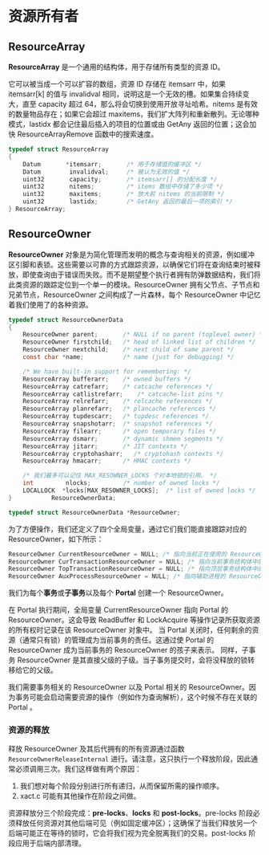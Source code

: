 # 资源所有者

## ResourceArray

**ResourceArray** 是一个通用的结构体，用于存储所有类型的资源 ID。

它可以被当成一个可以扩容的数组，资源 ID 存储在 itemsarr 中，如果 itemsarr[k] 的值与 invalidval 相同，说明这是一个无效的槽。如果集合持续变大，直至 capacity 超过 64，那么将会切换到使用开放寻址哈希。nitems 是有效的数量物品存在；如果它会超过 maxitems，我们扩大阵列和重新散列。无论哪种模式，lastidx 都会记住最后插入的项目的位置或由 GetAny 返回的位置；这会加快 ResourceArrayRemove 函数中的搜索速度。

```c
typedef struct ResourceArray
{
    Datum       *itemsarr;       /* 用于存储值的缓冲区 */
    Datum        invalidval;     /* 被认为无效的值 */
    uint32       capacity;       /* itemsarr[] 的分配长度 */
    uint32       nitems;         /* items 数组中存储了多少项 */
    uint32       maxitems;       /* 放大前 nitems 的当前限制 */
    uint32       lastidx;        /* GetAny 返回的最后一项的索引 */
} ResourceArray;
```

## ResourceOwner

**ResourceOwner** 对象是为简化管理而发明的概念与查询相关的资源，例如缓冲区引脚和表锁。这些需要以可靠的方式跟踪资源，以确保它们将在查询结束时被释放，即使查询由于错误而失败。而不是期望整个执行者拥有防弹数据结构，我们将此类资源的跟踪定位到一个单一的模块。ResourceOwner 拥有父节点、子节点和兄弟节点，ResourceOwner 之间构成了一片森林，每个 ResourceOwner 中记忆着我们使用了的各种资源。

```c
typedef struct ResourceOwnerData
{
    ResourceOwner parent;       /* NULL if no parent (toplevel owner) */
    ResourceOwner firstchild;   /* head of linked list of children */
    ResourceOwner nextchild;    /* next child of same parent */
    const char *name;           /* name (just for debugging) */

    /* We have built-in support for remembering: */
    ResourceArray bufferarr;    /* owned buffers */
    ResourceArray catrefarr;    /* catcache references */
    ResourceArray catlistrefarr;    /* catcache-list pins */
    ResourceArray relrefarr;    /* relcache references */
    ResourceArray planrefarr;   /* plancache references */
    ResourceArray tupdescarr;   /* tupdesc references */
    ResourceArray snapshotarr;  /* snapshot references */
    ResourceArray filearr;      /* open temporary files */
    ResourceArray dsmarr;       /* dynamic shmem segments */
    ResourceArray jitarr;       /* JIT contexts */
    ResourceArray cryptohasharr;   /* cryptohash contexts */
    ResourceArray hmacarr;      /* HMAC contexts */

    /* 我们最多可以记住 MAX_RESOWNER_LOCKS 个对本地锁的引用。 */
    int         nlocks;         /* number of owned locks */
    LOCALLOCK  *locks[MAX_RESOWNER_LOCKS];  /* list of owned locks */
}           ResourceOwnerData;

typedef struct ResourceOwnerData *ResourceOwner;
```

为了方便操作，我们还定义了四个全局变量，通过它们我们能直接跟踪对应的 ResourceOwner，如下所示：

```c
ResourceOwner CurrentResourceOwner = NULL; /* 指向当前正在使用的 ResourceOwner */
ResourceOwner CurTransactionResourceOwner = NULL; /* 指向当前事务结构体中的 ResourceOwner */
ResourceOwner TopTransactionResourceOwner = NULL; /* 指向顶层事务结构体中的 ResourceOwner */
ResourceOwner AuxProcessResourceOwner = NULL; /* 指向辅助进程的 ResourceOwner */
```

我们为每个**事务**或**子事务**以及每个 **Portal** 创建一个 ResourceOwner。

在 Portal 执行期间，全局变量 CurrentResourceOwner 指向 Portal 的 ResourceOwner。这会导致 ReadBuffer 和 LockAcquire 等操作记录所获取资源的所有权时记录在该 ResourceOwner 对象中。 当 Portal 关闭时，任何剩余的资源（通常只有锁）的管理成为当前事务的责任。这通过使 Portal 的 ResourceOwner 成为当前事务的 ResourceOwner 的孩子来表示。 同样，子事务 ResourceOwner 是其直接父级的子级。当子事务提交时，会将没释放的锁转移给它的父级。

我们需要事务相关的 ResourceOwner 以及 Portal 相关的 ResourceOwner。因为事务可能会启动需要资源的操作（例如作为查询解析），这个时候不存在关联的 Portal 。

### 资源的释放

释放 ResourceOwner 及其后代拥有的所有资源通过函数 `ResourceOwnerReleaseInternal` 进行。请注意，这只执行一个释放阶段，因此通常必须调用三次。我们这样做有两个原因：

1. 我们想对每个阶段分别进行所有递归，从而保留所需的操作顺序。
2. xact.c 可能有其他操作在阶段之间做。

资源释放分三个阶段完成：**pre-locks**、**locks** 和 **post-locks**。pre-locks 阶段必须释放任何资源对其他后端可见（例如固定缓冲区）；这确保了当我们释放另一个后端可能正在等待的锁时，它会将我们视为完全脱离我们的交易。post-locks 阶段应用于后端内部清理。